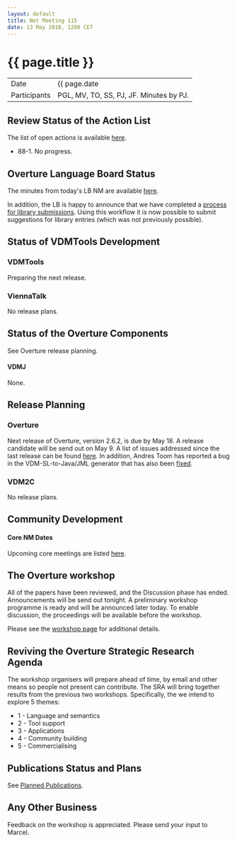```yaml
---
layout: default
title: Net Meeting 115
date: 13 May 2018, 1200 CET
---
```


<script src="https://code.jquery.com/jquery-1.11.1.min.js">
</script>
<script src="/javascripts/edit.js"></script>
<script>setEditButonNm();</script>

# {{ page.title }}

|||
|---|---|
| Date | {{ page.date | date: "%-d %B %Y, %R %Z"}} |
| Participants | PGL, MV, TO, SS, PJ, JF.  Minutes by PJ. |

## Review Status of the Action List

The list of open actions is available [here](https://github.com/overturetool/overturetool.github.io/issues?q=is%3Aissue+is%3Aopen+label%3A%22action+net-meeting%22).

* 88-1. No progress.

## Overture Language Board Status

The minutes from today's LB NM are available [here](https://github.com/overturetool/language/wiki/Minutes-of-the-LB-NM,-13th-May-2018).

In addition, the LB is happy to announce that we have completed a [process for library submissions](https://github.com/overturetool/language/wiki#library-submissions-lss). Using this workflow it is now possible to submit suggestions for library entries (which was not previously possible).

## Status of VDMTools Development
### VDMTools

Preparing the next release.

### ViennaTalk

No release plans.

##  Status of the Overture Components

See Overture release planning.

#### VDMJ

None.

##  Release Planning

### Overture

Next release of Overture, version 2.6.2, is due by May 18. A release candidate will be send out on May 9. A list of issues addressed since the last release can be found [here](https://github.com/overturetool/overture/milestone/39?closed=1). In addition, Andres Toom has reported a bug in the VDM-SL-to-Java/JML generator that has also been [fixed](https://github.com/overturetool/overture/commit/ed9f962e23926c112482ea81ea068bb1ade27a68).

### VDM2C

No release plans.

##  Community Development

#### Core NM Dates

Upcoming core meetings are listed [here](https://overturetool.org/netmeetings/).

## The Overture workshop

All of the papers have been reviewed, and the Discussion phase has ended. Announcements will be send out tonight. A preliminary  workshop programme is ready and will be announced later today. To enable discussion, the proceedings will be available before the workshop.

Please see the [workshop page](https://overturetool.org/workshops/16th-Overture-Workshop.html) for additional details.

## Reviving the Overture Strategic Research Agenda

The workshop organisers will prepare ahead of time, by email and other means so people not present can contribute. The SRA will bring together results from the previous two workshops. Specifically, the we intend to explore 5 themes:

* 1 - Language and semantics
* 2 - Tool support
* 3 - Applications
* 4 - Community building
* 5 - Commercialising

##  Publications Status and Plans

See [Planned Publications](https://overturetool.org/publications/PlannedPublications.html).

##  Any Other Business

Feedback on the workshop is appreciated. Please send your input to Marcel.


